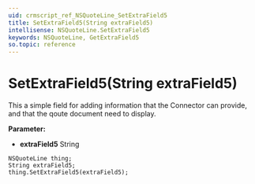 ```yaml
---
uid: crmscript_ref_NSQuoteLine_SetExtraField5
title: SetExtraField5(String extraField5)
intellisense: NSQuoteLine.SetExtraField5
keywords: NSQuoteLine, GetExtraField5
so.topic: reference
---
```


# SetExtraField5(String extraField5)

This a simple field for adding information that the Connector can provide, and that the qoute document need to display.

**Parameter:** 
* **extraField5** String

```crmscript
NSQuoteLine thing;
String extraField5;
thing.SetExtraField5(extraField5);
```


